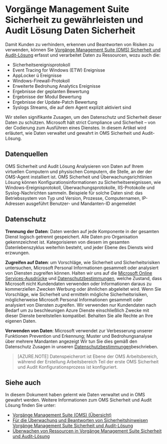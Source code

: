 <properties
   pageTitle="Vorgänge Management Suite Sicherheits- und Audit Lösung Daten | Microsoft Azure"
   description="Dieses Dokument wird erläutert, wie Daten verwaltet und Vorgänge Management Suite Sicherheit und Audit Lösung gewahrt wird."
   services="operations-management-suite"
   documentationCenter="na"
   authors="YuriDio"
   manager="swadhwa"
   editor=""/>

<tags
   ms.service="operations-management-suite"
   ms.devlang="na"
   ms.topic="hero-article"
   ms.tgt_pltfrm="na"
   ms.workload="na"
   ms.date="08/15/2016"
   ms.author="yurid"/>

# <a name="operations-management-suite-security-and-audit-solution-data-security"></a>Vorgänge Management Suite Sicherheit zu gewährleisten und Audit Lösung Daten Sicherheit

Damit Kunden zu verhindern, erkennen und Beantworten von Risiken zu verwenden, können Sie [Vorgänge Management Suite (OMS) Sicherheit und Audit-Lösung](operations-management-suite-overview.md) erfasst und verarbeitet Daten zu Ressourcen, wozu auch die:

- Sicherheitsereignisprotokoll
- Event Tracing for Windows (ETW) Ereignisse
- AppLocker ü Ereignisse
- Windows-Firewall-Protokoll
- Erweiterte Bedrohung Analytics Ereignisse
- Ergebnisse der geplanten Bewertung
- Ergebnisse der Modul Bewertung
- Ergebnisse der Update-Patch Bewertung
- Syslogs Streams, die auf dem Agent explizit aktiviert sind

Wir stellen signifikante Zusagen, um den Datenschutz und Sicherheit dieser Daten zu schützen. Microsoft hält strict Compliance und Sicherheit – von der Codierung zum Ausführen eines Dienstes.
In diesem Artikel wird erläutert, wie Daten verwaltet und gewahrt in OMS Sicherheit und Audit-Lösung.

## <a name="data-sources"></a>Datenquellen

OMS Sicherheit und Audit Lösung Analysieren von Daten auf Ihrem virtuellen Computern und physischen Computern, die Stelle, an der der OMS-Agent installiert ist. OMS Sicherheit und Überwachungsrichtlinien Lösung können Konfigurationsinformationen zu Sicherheitsereignissen, wie Windows-Ereignisprotokoll, Überwachungsprotokolle, IIS-Protokolle und Syslog-Nachrichten sammeln. Beispiele für solche Daten sind: das Betriebssystem von Typ und Version, Prozesse, Computernamen, IP-Adressen ausgeführt Benutzer- und Mandanten-ID angemeldet  

## <a name="data-protection"></a>Datenschutz

**Trennung der Daten**: Daten werden auf jede Komponente in der gesamten Dienst logisch getrennt gespeichert. Alle Daten pro Organisation gekennzeichnet ist. Kategorisieren von diesem im gesamten Datenlebenszyklus weiterhin besteht, und jeder Ebene des Diensts wird erzwungen. 

**Zugreifen auf Daten**: um Vorschläge, wie Sicherheit und Sicherheitsrisiken untersuchen, Microsoft Personal Informationen gesammelt oder analysiert von Diensten zugreifen können. Halten wir uns auf die [Microsoft Online Services-Ausdrücke](http://www.microsoftvolumelicensing.com/DocumentSearch.aspx?Mode=3&DocumentTypeId=31) und [Datenschutzbestimmungen](https://www.microsoft.com/privacystatement/en-us/OnlineServices/Default.aspx), welche Zustand, dass Microsoft nicht Kundendaten verwenden oder Informationen daraus zu kommerziellen Zwecken Werbung oder ähnlichen abgeleitet wird. Wenn Sie Vorschläge, wie Sicherheit und ermitteln mögliche Sicherheitsrisiken, möglicherweise Microsoft Personal Informationen gesammelt oder analysiert von Diensten zugreifen. Wir verwenden nur Kundendaten nach Bedarf um zu beschleunigen Azure Dienste einschließlich Zwecke mit dieser Dienste bereitstellen kompatibel. Behalten Sie alle Rechte an Ihre eigenen Daten.

**Verwenden von Daten**: Microsoft verwendet zur Verbesserung unserer Funktionen Prevention und Erkennung; Muster und Bedrohungsanalyse über mehrere Mandanten angezeigt Wir tun Sie dies gemäß den Datenschutz Zusagen in unseren [Datenschutzbestimmungen](https://www.microsoft.com/privacystatement/en-us/OnlineServices/Default.aspx)beschrieben.

> [AZURE.NOTE] Datenspeicherort ist Ebene der OMS Arbeitsbereich, während der Erstellung Arbeitsbereich Teil der erste OMS Sicherheit und Audit Konfigurationsprozess ist konfiguriert.

## <a name="see-also"></a>Siehe auch

In diesem Dokument haben gelernt wie Daten verwaltet und in OMS gewahrt werden. Weitere Informationen zum OMS Sicherheit und Audit Lösung finden Sie unter:

- [Vorgänge Management Suite (OMS) (Übersicht)](operations-management-suite-overview.md)
- [Für die Überwachung und Beantworten von Sicherheitshinweisen Vorgänge Management Suite Sicherheit und Audit-Lösung](oms-security-responding-alerts.md)
- [Überwachen von Ressourcen in Vorgänge Management Suite Sicherheit und Audit-Lösung](oms-security-monitoring-resources.md)

